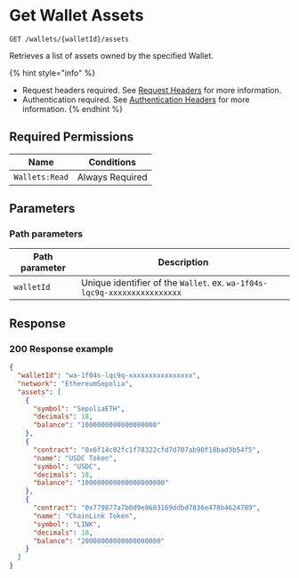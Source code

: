 # Get Wallet Assets

`GET /wallets/{walletId}/assets`

Retrieves a list of assets owned by the specified Wallet.

{% hint style="info" %}
* Request headers required. See [Request Headers](../../getting-started/request-headers.md) for more information.
* Authentication required. See [Authentication Headers](../../getting-started/request-headers.md#authentication-headers) for more information.
{% endhint %}

## Required Permissions

| Name           | Conditions      |
| -------------- | --------------- |
| `Wallets:Read` | Always Required |

## Parameters <a href="#request-example.1" id="request-example.1"></a>

### Path parameters <a href="#path-parameters" id="path-parameters"></a>

| Path parameter | Description                                                              |
| -------------- | ------------------------------------------------------------------------ |
| `walletId`     | Unique identifier of the `Wallet`. ex. `wa-1f04s-lqc9q-xxxxxxxxxxxxxxxx` |

## Response <a href="#response" id="response"></a>

### 200 Response example <a href="#response-example" id="response-example"></a>

```json
{
  "walletId": "wa-1f04s-lqc9q-xxxxxxxxxxxxxxxx",
  "network": "EthereumSepolia",
  "assets": [
    {
      "symbol": "SepoliaETH",
      "decimals": 18,
      "balance": "1000000000000000000"
    },
    {
      "contract": "0x6f14c02fc1f78322cfd7d707ab90f18bad3b54f5",
      "name": "USDC Token",
      "symbol": "USDC",
      "decimals": 18,
      "balance": "100000000000000000000"
    },
    {
      "contract": "0x779877a7b0d9e8603169ddbd7836e478b4624789",
      "name": "ChainLink Token",
      "symbol": "LINK",
      "decimals": 18,
      "balance": "20000000000000000000"
    }
  ]
}
```
